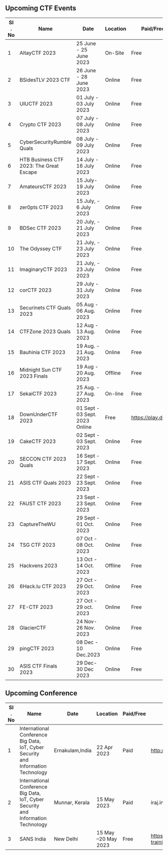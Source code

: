  ## Upcoming CTF Events

|   SI . No         | Name                                 | Date     | Location  | Paid/Free | Link to register |
| ----------------- | -------------------------------------|----------| ----------| ----------| -----------------|
|1|AltayCTF 2023 |	25 June - 25 June 2023 |	On-Site	| Free |	https://altayctf.ru/|
|2|BSidesTLV 2023 CTF	| 26 June - 28 June 2023| 	Online	| Free |	https://bsidestlv.com/ctf/2023/|
|3|UIUCTF 2023	|01 July - 03 July 2023	|Online	|Free |	https://uiuc.tf/|
|4|Crypto CTF 2023	| 07 July - 08 July 2023	 | Online	| Free | 	https://cr.yp.toc.tf/| 
|5|CyberSecurityRumble Quals	| 08 July - 09 July 2023	| Online	| Free | 	https://cybersecurityrumble.de/2023/en| 
|6|HTB Business CTF 2023: The Great Escape| 	14 July -  16 July 2023	| Online	| Free 	| https://ctf.hackthebox.com/|
|7|AmateursCTF 2023 |	15 July-19 July 2023	| Online	| Free 	| https://ctf.amateurs.team/| 
|8|zer0pts CTF 2023	| 15 July, - 6 July 2023	| Online	| Free 	| http://www.zer0pts.com/| 
|9|BDSec CTF 2023	| 20 July, -  21 July 2023 | 	Online | 	Free | 	https://bdsec-ctf.com/| 
|10|The Odyssey CTF	| 21 July, -  23 July 2023 | 	Online | 	Free | 	https://odyssey.hackrocks.com/ |
|11|ImaginaryCTF 2023	| 21 July, - 23 July 2023	| Online	| Free 	| https://ctf.cor.team/| 
|12|corCTF 2023	| 29 July -  31 July 2023 | Online	| Free | https://ctf.cor.team/| 
|13|Securinets CTF Quals 2023	|  05 Aug - 06 Aug. 2023 	| Online	| Free 	| https://ctf.securinets.tn/|
|14|CTFZone 2023 Quals	| 12 Aug - 13 Aug. 2023	| Online	| Free | 	https://ctf.bi.zone/| 
|15|Bauhinia CTF 2023| 	19 Aug. - 21 Aug. 2023	| Online	| Free 	| https://b6a.black/| 
|16|Midnight Sun CTF 2023 Finals	| 19 Aug - 20 Aug. 2023	| Offline | 	Free | 	https://midnightsunctf.com/| 
|17|SekaiCTF 2023 | 25 Aug. - 27 Aug. 2023 | 	On-line	| Free 	| https://ctf.sekai.team/| 
|18|DownUnderCTF 2023 | 	01 Sept - 03 Sept. 2023	Online	| Free 	| https://play.duc.tf/| 
|19|CakeCTF 2023	| 02 Sept - 03 Sept. 2023	| Online | 	Free | 	https://cakectf.com/|
|20|SECCON CTF 2023 Quals	| 16 Sept - 17 Sept. 2023	| Online	| Free 	| https://www.seccon.jp/2023/|
|21|ASIS CTF Quals 2023 | 	22 Sept -  23 Sept. 2023	| Online	| Free 	| https://asisctf.com/|
|22|FAUST CTF 2023	| 23 Sept -  23 Sept. 2023	| Online	| Free |	https://2022.faustctf.net/|
|23|CaptureTheWU | 29 Sept - 01 Oct. 2023 | 	Online| Free |	https://www.capturethewu.net/|
|24|TSG CTF 2023	| 07 Oct -  08 Oct. 2023	| Online	| Free 	| https://ctf.tsg.ne.jp/|
|25|Hackvens 2023	| 13 Oct - 14 Oct. 2023	| Offline | 	Free | 	http://hackvens.fr/|
|26|6Hack.lu CTF 2023	| 27 Oct - 29 Oct. 2023	| Online	|Free |	https://fe-ctf.dk/|
|27|FE-CTF 2023	|27 Oct - 29 oct. 2023	|Online	|Free 	|https://fe-ctf.dk/|
|28|GlacierCTF	|24 Nov- 26 Nov. 2023|	Online|	Free| 	https://glacierctf.com/|
|29|pingCTF 2023	 |08 Dec - 10 Dec.2023	|Online	|Free 	|https://ctf.knping.pl/|
|30|ASIS CTF Finals 2023|	29 Dec-30 Dec 2023	|Online|	Free |	https://asisctf.com/|


## Upcoming Conference

|   SI . No         | Name                                                         | Date     | Location  | Paid/Free | Link to register |
| ----------------- | ------------------------------------------------------------ |----------| ----------| ----------| -----------------| 
|1|International Conference  Big Data, IoT, Cyber Security and Information Technology	 | Ernakulam,India	| 22 Apr 2023	 | Paid 	| http://iraj.in/Conference/12736/ICBDICSIT/call|
|2|International Conference Big Data, IoT, Cyber Security and Information Technology 	| Munnar, Kerala	| 15 May 2023	| Paid 	| iraj.in/Conference/12519/ICBDICSIT/|
|3|SANS India	| New Delhi	| 15 May –20 May 2023	| Free	|https://www.sans.org/cyber-security-training-events/India-May-2023/|




